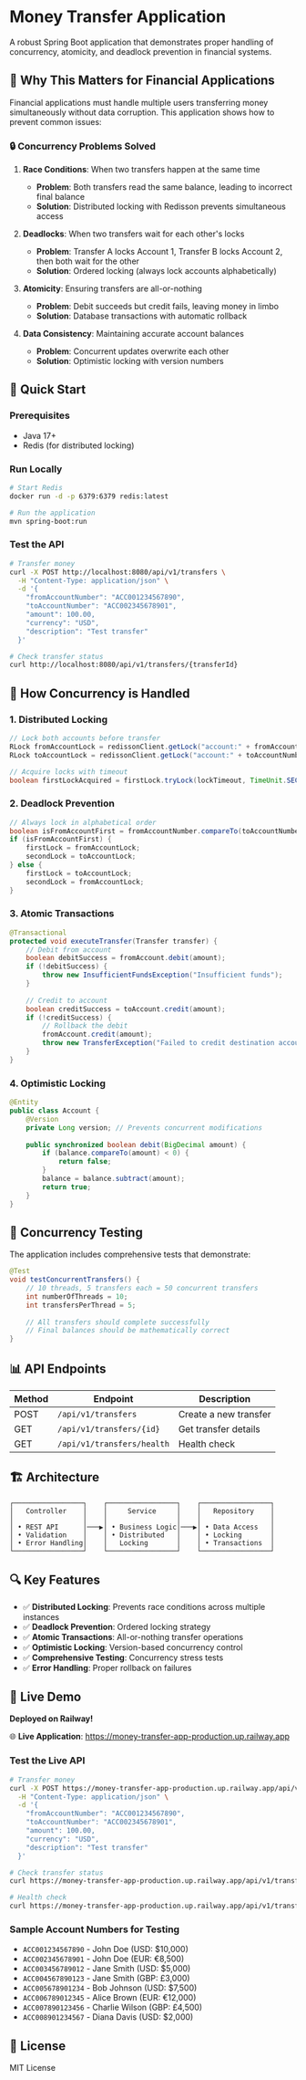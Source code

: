 # Money Transfer Application

A robust Spring Boot application that demonstrates proper handling of concurrency, atomicity, and deadlock prevention in financial systems.

## 🎯 Why This Matters for Financial Applications

Financial applications must handle multiple users transferring money simultaneously without data corruption. This application shows how to prevent common issues:

### 🔒 **Concurrency Problems Solved**

1. **Race Conditions**: When two transfers happen at the same time
   - **Problem**: Both transfers read the same balance, leading to incorrect final balance
   - **Solution**: Distributed locking with Redisson prevents simultaneous access

2. **Deadlocks**: When two transfers wait for each other's locks
   - **Problem**: Transfer A locks Account 1, Transfer B locks Account 2, then both wait for the other
   - **Solution**: Ordered locking (always lock accounts alphabetically)

3. **Atomicity**: Ensuring transfers are all-or-nothing
   - **Problem**: Debit succeeds but credit fails, leaving money in limbo
   - **Solution**: Database transactions with automatic rollback

4. **Data Consistency**: Maintaining accurate account balances
   - **Problem**: Concurrent updates overwrite each other
   - **Solution**: Optimistic locking with version numbers

## 🚀 Quick Start

### Prerequisites
- Java 17+
- Redis (for distributed locking)

### Run Locally
```bash
# Start Redis
docker run -d -p 6379:6379 redis:latest

# Run the application
mvn spring-boot:run
```

### Test the API
```bash
# Transfer money
curl -X POST http://localhost:8080/api/v1/transfers \
  -H "Content-Type: application/json" \
  -d '{
    "fromAccountNumber": "ACC001234567890",
    "toAccountNumber": "ACC002345678901", 
    "amount": 100.00,
    "currency": "USD",
    "description": "Test transfer"
  }'

# Check transfer status
curl http://localhost:8080/api/v1/transfers/{transferId}
```

## 🔧 How Concurrency is Handled

### 1. Distributed Locking
```java
// Lock both accounts before transfer
RLock fromAccountLock = redissonClient.getLock("account:" + fromAccountNumber);
RLock toAccountLock = redissonClient.getLock("account:" + toAccountNumber);

// Acquire locks with timeout
boolean firstLockAcquired = firstLock.tryLock(lockTimeout, TimeUnit.SECONDS);
```

### 2. Deadlock Prevention
```java
// Always lock in alphabetical order
boolean isFromAccountFirst = fromAccountNumber.compareTo(toAccountNumber) <= 0;
if (isFromAccountFirst) {
    firstLock = fromAccountLock;
    secondLock = toAccountLock;
} else {
    firstLock = toAccountLock;
    secondLock = fromAccountLock;
}
```

### 3. Atomic Transactions
```java
@Transactional
protected void executeTransfer(Transfer transfer) {
    // Debit from account
    boolean debitSuccess = fromAccount.debit(amount);
    if (!debitSuccess) {
        throw new InsufficientFundsException("Insufficient funds");
    }
    
    // Credit to account
    boolean creditSuccess = toAccount.credit(amount);
    if (!creditSuccess) {
        // Rollback the debit
        fromAccount.credit(amount);
        throw new TransferException("Failed to credit destination account");
    }
}
```

### 4. Optimistic Locking
```java
@Entity
public class Account {
    @Version
    private Long version; // Prevents concurrent modifications
    
    public synchronized boolean debit(BigDecimal amount) {
        if (balance.compareTo(amount) < 0) {
            return false;
        }
        balance = balance.subtract(amount);
        return true;
    }
}
```

## 🧪 Concurrency Testing

The application includes comprehensive tests that demonstrate:

```java
@Test
void testConcurrentTransfers() {
    // 10 threads, 5 transfers each = 50 concurrent transfers
    int numberOfThreads = 10;
    int transfersPerThread = 5;
    
    // All transfers should complete successfully
    // Final balances should be mathematically correct
}
```

## 📊 API Endpoints

| Method | Endpoint | Description |
|--------|----------|-------------|
| POST | `/api/v1/transfers` | Create a new transfer |
| GET | `/api/v1/transfers/{id}` | Get transfer details |
| GET | `/api/v1/transfers/health` | Health check |

## 🏗️ Architecture

```
┌─────────────────┐    ┌─────────────────┐    ┌─────────────────┐
│   Controller    │    │     Service     │    │   Repository    │
│                 │    │                 │    │                 │
│ • REST API      │───▶│ • Business Logic│───▶│ • Data Access   │
│ • Validation    │    │ • Distributed   │    │ • Locking       │
│ • Error Handling│    │   Locking       │    │ • Transactions  │
└─────────────────┘    └─────────────────┘    └─────────────────┘
```

## 🔍 Key Features

- ✅ **Distributed Locking**: Prevents race conditions across multiple instances
- ✅ **Deadlock Prevention**: Ordered locking strategy
- ✅ **Atomic Transactions**: All-or-nothing transfer operations
- ✅ **Optimistic Locking**: Version-based concurrency control
- ✅ **Comprehensive Testing**: Concurrency stress tests
- ✅ **Error Handling**: Proper rollback on failures

## 🚀 Live Demo

**Deployed on Railway!** 

🌐 **Live Application**: https://money-transfer-app-production.up.railway.app

### Test the Live API

```bash
# Transfer money
curl -X POST https://money-transfer-app-production.up.railway.app/api/v1/transfers \
  -H "Content-Type: application/json" \
  -d '{
    "fromAccountNumber": "ACC001234567890",
    "toAccountNumber": "ACC002345678901", 
    "amount": 100.00,
    "currency": "USD",
    "description": "Test transfer"
  }'

# Check transfer status
curl https://money-transfer-app-production.up.railway.app/api/v1/transfers/{transferId}

# Health check
curl https://money-transfer-app-production.up.railway.app/api/v1/transfers/health
```

### Sample Account Numbers for Testing
- `ACC001234567890` - John Doe (USD: $10,000)
- `ACC002345678901` - John Doe (EUR: €8,500)
- `ACC003456789012` - Jane Smith (USD: $5,000)
- `ACC004567890123` - Jane Smith (GBP: £3,000)
- `ACC005678901234` - Bob Johnson (USD: $7,500)
- `ACC006789012345` - Alice Brown (EUR: €12,000)
- `ACC007890123456` - Charlie Wilson (GBP: £4,500)
- `ACC008901234567` - Diana Davis (USD: $2,000)

## 📝 License

MIT License 